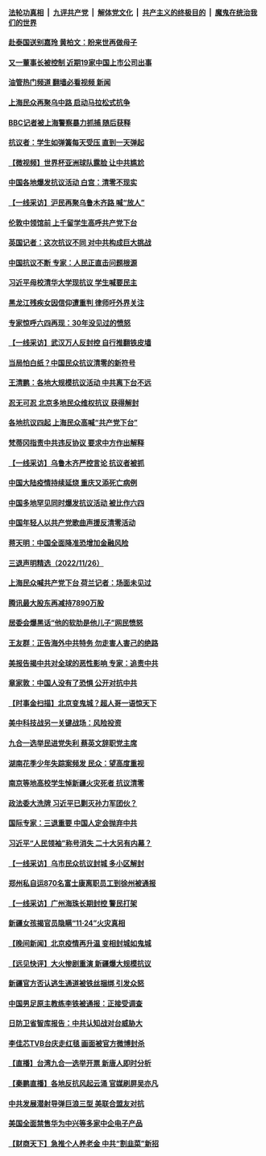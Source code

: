 ####  [法轮功真相](../../../../basic/blob/master/README.md?t=11281202) &nbsp;|&nbsp; [九评共产党](../../../../9ping.md/blob/master/README.md?t=11281202) &nbsp;|&nbsp; [解体党文化](../../../../jtdwh.md/blob/master/README.md?t=11281202)  &nbsp;|&nbsp; [共产主义的终极目的](../../../../gczydzjmd.md/blob/master/README.md?t=11281202) &nbsp;|&nbsp; [魔鬼在统治我们的世界](../../../../mgztzwmdsj.md/blob/master/README.md?t=11281202) 

#### [赴泰国送别嘉玲 黄柏文：盼来世再做母子](../pages/nsc413/n13874221.md?t=11281202) 

#### [又一董事长被控制 近期19家中国上市公司出事](../pages/nsc413/n13874243.md?t=11281202) 

#### [油管热门频道 翻墙必看视频 新闻](http://129.146.143.75:81/youtube.html?11281202)

#### [上海民众再聚乌中路 启动马拉松式抗争](../pages/nsc413/n13874232.md?t=11281202) 

#### [BBC记者被上海警察暴力抓捕 随后获释](../pages/nsc413/n13874265.md?t=11281202) 

#### [抗议者：学生如弹簧每天受压 直到一天弹起](../pages/nsc413/n13874234.md?t=11281202) 

#### [【微视频】世界杯亚洲球队露脸 让中共尴尬](../pages/nsc413/n13873919.md?t=11281202) 

#### [中国各地爆发抗议活动 白宫：清零不现实](../pages/nsc413/n13874216.md?t=11281202) 

#### [【一线采访】沪民再聚乌鲁木齐路 喊“放人”](../pages/nsc413/n13874180.md?t=11281202) 

#### [伦敦中领馆前 上千留学生高呼共产党下台](../pages/nsc413/n13874202.md?t=11281202) 

#### [英国记者：这次抗议不同 对中共构成巨大挑战](../pages/nsc413/n13874184.md?t=11281202) 

#### [中国抗议不断 专家：人民正直击问题根源](../pages/nsc413/n13874135.md?t=11281202) 

#### [习近平母校清华大学现抗议 学生喊要民主](../pages/nsc413/n13874065.md?t=11281202) 

#### [黑龙江残疾女因信仰遭重判 律师吁外界关注](../pages/nsc413/n13874070.md?t=11281202) 

#### [专家惊呼六四再现：30年没见过的愤怒](../pages/nsc413/n13874138.md?t=11281202) 

#### [【一线采访】武汉万人反封控 自行推翻铁皮墙](../pages/nsc413/n13874137.md?t=11281202) 

#### [当局怕白纸？中国民众抗议清零的新符号](../pages/nsc413/n13874102.md?t=11281202) 

#### [王清鹏：各地大规模抗议活动 中共离下台不远](../pages/nsc413/n13874071.md?t=11281202) 

#### [忍无可忍 北京多地民众维权抗议 获得解封](../pages/nsc413/n13874008.md?t=11281202) 

#### [各地抗议四起 上海民众高喊“共产党下台”](../pages/nsc413/n13873869.md?t=11281202) 

#### [梵蒂冈指责中共违反协议 要求中方作出解释](../pages/nsc413/n13873798.md?t=11281202) 

#### [【一线采访】乌鲁木齐严控言论 抗议者被抓](../pages/nsc413/n13873962.md?t=11281202) 

#### [中国大陆疫情持续延烧 重庆又添死亡病例](../pages/nsc413/n13873998.md?t=11281202) 

#### [中国多地罕见同时爆发抗议活动 被比作六四](../pages/nsc413/n13873957.md?t=11281202) 


#### [中国年轻人以共产党歌曲声援反清零活动](../pages/nsc413/n13873922.md?t=11281202) 

#### [蒋天明：中国全面降准恐增加金融风险](../pages/nsc413/n13873868.md?t=11281202) 

#### [三退声明精选（2022/11/26）](../pages/nsc413/n13874318.md?t=11281202) 

#### [上海民众喊共产党下台 荷兰记者：场面未见过](../pages/nsc413/n13873853.md?t=11281202) 

#### [腾讯最大股东再减持7890万股](../pages/nsc413/n13873820.md?t=11281202) 

#### [居委会爆黑话“他的软肋是他儿子”网民愤怒](../pages/nsc413/n13873827.md?t=11281202) 

#### [王友群：正告海外中共特务 勿走害人害己的绝路](../pages/nsc413/n13873818.md?t=11281202) 

#### [美报告揭中共对全球的恶性影响 专家：追责中共](../pages/nsc413/n13873786.md?t=11281202) 

#### [章家敦：中国人没有了恐惧 公开对抗中共](../pages/nsc413/n13873814.md?t=11281202) 

#### [【时事金扫描】北京变鬼城？超人哥一语惊天下](../pages/nsc413/n13873715.md?t=11281202) 

#### [美中科技战另一关键战场：风险投资](../pages/nsc413/n13873321.md?t=11281202) 

#### [九合一选举民进党失利 蔡英文辞职党主席](../pages/nsc413/n13873788.md?t=11281202) 

#### [湖南花季少年失踪案频发 民众：望高度重视](../pages/nsc413/n13872973.md?t=11281202) 

#### [南京等地高校学生悼新疆火灾死者 抗议清零](../pages/nsc413/n13873707.md?t=11281202) 

#### [政法委大洗牌 习近平已剿灭孙力军团伙？](../pages/nsc413/n13873660.md?t=11281202) 

#### [国际专家：三退重要 中国人定会抛弃中共](../pages/nsc413/n13873286.md?t=11281202) 

#### [习近平“人民领袖”称号消失 二十大另有内幕？](../pages/nsc413/n13873376.md?t=11281202) 

#### [【一线采访】乌市民众抗议封城 多小区解封](../pages/nsc413/n13873574.md?t=11281202) 

#### [郑州私自运870名富士康离职员工到徐州被通报](../pages/nsc413/n13873569.md?t=11281202) 

#### [【一线采访】广州海珠长期封控 警民打架](../pages/nsc413/n13873499.md?t=11281202) 

#### [新疆女孩揭官员隐瞒“11·24”火灾真相](../pages/nsc413/n13873509.md?t=11281202) 

#### [【晚间新闻】北京疫情再升温 变相封城如鬼城](../pages/nsc413/n13873490.md?t=11281202) 




#### [【远见快评】大火惨剧重演 新疆爆大规模抗议](../pages/nsc413/n13873301.md?t=11281202) 

#### [新疆官方否认逃生通道被铁丝捆绑 引发众怒](../pages/nsc413/n13873325.md?t=11281202) 

#### [中国男足原主教练李铁被通报：正接受调查](../pages/nsc413/n13873381.md?t=11281202) 

#### [日防卫省智库报告：中共认知战对台威胁大](../pages/nsc413/n13873353.md?t=11281202) 

#### [李佳芯TVB台庆走红毯 画面被官方微博封杀](../pages/nsc413/n13873268.md?t=11281202) 

#### [【直播】台湾九合一选举开票 新唐人即时分析](../pages/nsc413/n13873331.md?t=11281202) 

#### [【秦鹏直播】各地反抗风起云涌 官媒刷屏吴亦凡](../pages/nsc413/n13873296.md?t=11281202) 

#### [中共发展潜射导弹巨浪三型 美联合盟友对抗](../pages/nsc413/n13873291.md?t=11281202) 

#### [美国全面禁售华为中兴等多家中企电子产品](../pages/nsc413/n13873193.md?t=11281202) 


#### [【财商天下】急推个人养老金 中共“割韭菜”新招](../pages/nsc413/n13873231.md?t=11281202) 

<img src='http://gfw-breaker.win/goodnews/indexes/nsc413.md' width='0px' height='0px'/>
